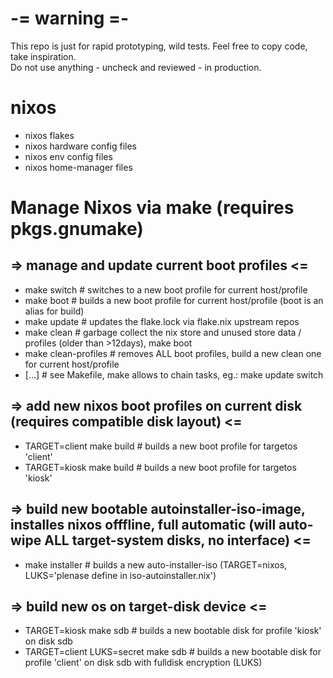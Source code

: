 # -= warning =-
This repo is just for rapid prototyping, wild tests.
Feel free to copy code, take inspiration.  
Do not use anything - uncheck and reviewed - in production.

# nixos
- nixos flakes 
- nixos hardware config files
- nixos env config files
- nixos home-manager files

# Manage Nixos via make (requires pkgs.gnumake)
## => manage and update current boot profiles <=
- make switch                       # switches to a new boot profile for current host/profile
- make boot                         # builds a new boot profile for current host/profile (boot is an alias for build)
- make update                       # updates the flake.lock via flake.nix upstream repos
- make clean                        # garbage collect the nix store and unused store data / profiles (older than >12days), make boot
- make clean-profiles               # removes ALL boot profiles, build a new clean one for current host/profile
- [...]                             # see Makefile, make allows to chain tasks, eg.: make update switch

## => add new nixos boot profiles on current disk (requires compatible disk layout) <=
- TARGET=client make build          # builds a new boot profile for targetos 'client'  
- TARGET=kiosk make build           # builds a new boot profile for targetos 'kiosk'

## => build new bootable autoinstaller-iso-image, installes nixos offfline, full automatic (will auto-wipe ALL target-system disks, no interface) <=
- make installer                    # builds a new auto-installer-iso (TARGET=nixos, LUKS='plenase define in iso-autoinstaller.nix')

## => build new os on target-disk device <=
- TARGET=kiosk make sdb                  # builds a new bootable disk for profile 'kiosk' on disk sdb
- TARGET=client LUKS=secret make sdb      # builds a new bootable disk for profile 'client' on disk sdb with fulldisk encryption (LUKS)
